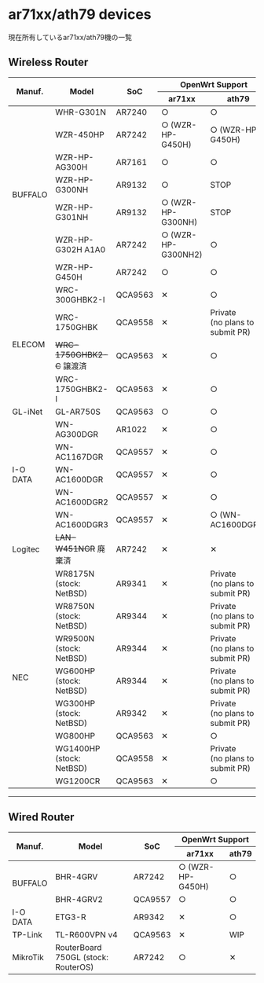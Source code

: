 # ar71xx/ath79 devices
現在所有しているar71xx/ath79機の一覧

## Wireless Router

<table>
	<thead>
		<tr class="active">
			<th rowspan="2">Manuf.</th>
			<th rowspan="2">Model</th>
			<th rowspan="2">SoC</th>
			<th colspan="2">OpenWrt Support</th>
		</tr>
		<tr class="active">
			<th>ar71xx</th>
			<th>ath79</th>
		</tr>
	</thead>
	<tbody>
		<tr>
			<td rowspan="7">BUFFALO</td>
			<td>WHR-G301N</td>
			<td>AR7240</td>
			<td>&#9675;</td>
			<td>&#9675;</td>
		</tr>
		<tr>
			<td>WZR-450HP</td>
			<td>AR7242</td>
			<td>&#9675; (WZR-HP-G450H)</td>
			<td>&#9675; (WZR-HP-G450H)</td>
		</tr>
		<tr>
			<td>WZR-HP-AG300H</td>
			<td>AR7161</td>
			<td>&#9675;</td>
			<td>&#9675;</td>
		</tr>
		<tr>
			<td>WZR-HP-G300NH</td>
			<td>AR9132</td>
			<td>&#9675;</td>
			<td>STOP</td>
		</tr>
		<tr>
			<td>WZR-HP-G301NH</td>
			<td>AR9132</td>
			<td>&#9675; (WZR-HP-G300NH)</td>
			<td>STOP</td>
		</tr>
		<tr>
			<td>WZR-HP-G302H A1A0</td>
			<td>AR7242</td>
			<td>&#9675; (WZR-HP-G300NH2)</td>
			<td>&#9675;</td>
		</tr>
		<tr>
			<td>WZR-HP-G450H</td>
			<td>AR7242</td>
			<td>&#9675;</td>
			<td>&#9675;</td>
		</tr>
		<tr>
			<td rowspan="4">ELECOM</td>
			<td>WRC-300GHBK2-I</td>
			<td>QCA9563</td>
			<td>&#10005;</td>
			<td>&#9675;</td>
		</tr>
		<tr>
			<td>WRC-1750GHBK</td>
			<td>QCA9558</td>
			<td>&#10005;</td>
			<td>Private<br>(no plans to submit PR)</td>
		</tr>
		<tr>
			<td><s>WRC-1750GHBK2-C</s> 譲渡済</td>
			<td>QCA9563</td>
			<td>&#10005;</td>
			<td>&#9675;</td>
		</tr>
		<tr>
			<td>WRC-1750GHBK2-I</td>
			<td>QCA9563</td>
			<td>&#10005;</td>
			<td>&#9675;</td>
		</tr>
		<tr>
			<td>GL-iNet</td>
			<td>GL-AR750S</td>
			<td>QCA9563</td>
			<td>&#9675;</td>
			<td>&#9675;</td>
		</tr>
		<tr>
			<td rowspan="5">I-O DATA</td>
			<td>WN-AG300DGR</td>
			<td>AR1022</td>
			<td>&#10005;</td>
			<td>&#9675;</td>
		</tr>
		<tr>
			<td>WN-AC1167DGR</td>
			<td>QCA9557</td>
			<td>&#10005;</td>
			<td>&#9675;</td>
		</tr>
		<tr>
			<td>WN-AC1600DGR</td>
			<td>QCA9557</td>
			<td>&#10005;</td>
			<td>&#9675;</td>
		</tr>
		<tr>
			<td>WN-AC1600DGR2</td>
			<td>QCA9557</td>
			<td>&#10005;</td>
			<td>&#9675;</td>
		</tr>
		<tr>
			<td>WN-AC1600DGR3</td>
			<td>QCA9557</td>
			<td>&#10005;</td>
			<td>&#9675; (WN-AC1600DGR2)</td>
		</tr>
		<tr>
			<td>Logitec</td>
			<td><s>LAN-W451NGR</s> 廃棄済</td>
			<td>AR7242</td>
			<td>&#10005;</td>
			<td>&#10005;</td>
		</tr>
		<tr>
			<td rowspan="8">NEC</td>
			<td>WR8175N (stock: NetBSD)</td>
			<td>AR9341</td>
			<td>&#10005;</td>
			<td>Private<br>(no plans to submit PR)</td>
		</tr>
		<tr>
			<td>WR8750N (stock: NetBSD)</td>
			<td>AR9344</td>
			<td>&#10005;</td>
			<td>Private<br>(no plans to submit PR)</td>
		</tr>
		<tr>
			<td>WR9500N (stock: NetBSD)</td>
			<td>AR9344</td>
			<td>&#10005;</td>
			<td>Private<br>(no plans to submit PR)</td>
		</tr>
		<tr>
			<td>WG600HP (stock: NetBSD)</td>
			<td>AR9344</td>
			<td>&#10005;</td>
			<td>Private<br>(no plans to submit PR)</td>
		</tr>
		<tr>
			<td>WG300HP (stock: NetBSD)</td>
			<td>AR9342</td>
			<td>&#10005;</td>
			<td>Private<br>(no plans to submit PR)</td>
		</tr>
		<tr>
			<td>WG800HP</td>
			<td>QCA9563</td>
			<td>&#10005;</td>
			<td>&#9675;</td>
		</tr>
		<tr>
			<td>WG1400HP (stock: NetBSD)</td>
			<td>QCA9558</td>
			<td>&#10005;</td>
			<td>Private<br>(no plans to submit PR)</td>
		</tr>
		<tr>
			<td>WG1200CR</td>
			<td>QCA9563</td>
			<td>&#10005;</td>
			<td>&#9675;</td>
		</tr>
	</tbody>
</table>

---

## Wired Router

<table>
	<thead>
		<tr class="active">
			<th rowspan="2">Manuf.</th>
			<th rowspan="2">Model</th>
			<th rowspan="2">SoC</th>
			<th colspan="2">OpenWrt Support</th>
		</tr>
		<tr class="active">
			<th>ar71xx</th>
			<th>ath79</th>
		</tr>
	</thead>
	<tbody>
		<tr>
			<td rowspan="2">BUFFALO</td>
			<td>BHR-4GRV</td>
			<td>AR7242</td>
			<td>&#9675; (WZR-HP-G450H)</td>
			<td>&#9675;</td>
		</tr>
		<tr>
			<td>BHR-4GRV2</td>
			<td>QCA9557</td>
			<td>&#9675;</td>
			<td>&#9675;</td>
		</tr>
		<tr>
			<td>I-O DATA</td>
			<td>ETG3-R</td>
			<td>AR9342</td>
			<td>&#10005;</td>
			<td>&#9675;</td>
		</tr>
		<tr>
			<td>TP-Link</td>
			<td>TL-R600VPN v4</td>
			<td>QCA9563</td>
			<td>&#10005;</td>
			<td>WIP</td>
		</tr>
		<tr>
			<td>MikroTik</td>
			<td>RouterBoard 750GL (stock: RouterOS)</td>
			<td>AR7242</td>
			<td>&#9675;</td>
			<td>&#10005;</td>
		</tr>
	</tbody>
</table>
